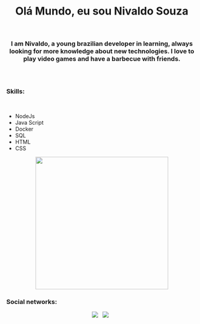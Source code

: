 <h1 align='center'>Olá Mundo, eu sou Nivaldo Souza</h1>
</br>
<h3 align='center'>I am Nivaldo, a young brazilian developer in learning, always looking for more knowledge about new technologies. I love to play video games and have a barbecue with friends.<h3>
</br>
<h3>Skills:</h3>
</br>
<ul>
  <li>NodeJs</li>
  <li>Java Script</li>
  <li>Docker</li>
  <li>SQL</li>
  <li>HTML</li>
  <li>CSS</li>
</ul>

<p align='center'>
  <a href="#"><img src="https://github-readme-stats.vercel.app/api?username=nivaldosouza27&show_icons=true&count_private=true&theme=dark" width="350"></a>
</p>

<h3>Social networks:</h3>
<p align='center'>
  <a href="https://www.instagram.com/nivaldo.souzaa" target="_blank"><img src="https://img.shields.io/badge/linkedin-%230077B5.svg?&style=for-the-badge&logo=linkedin&logoColor=white" /></a>&nbsp;&nbsp;
  <a href="https://www.linkedin.com/in/nivaldo-de-souza-martins-a44221198/" target="_blank"><img src="https://img.shields.io/badge/instagram-%23E4405F.svg?&style=for-the-badge&logo=instagram&logoColor=white" /></a>&nbsp;&nbsp;
</P>
